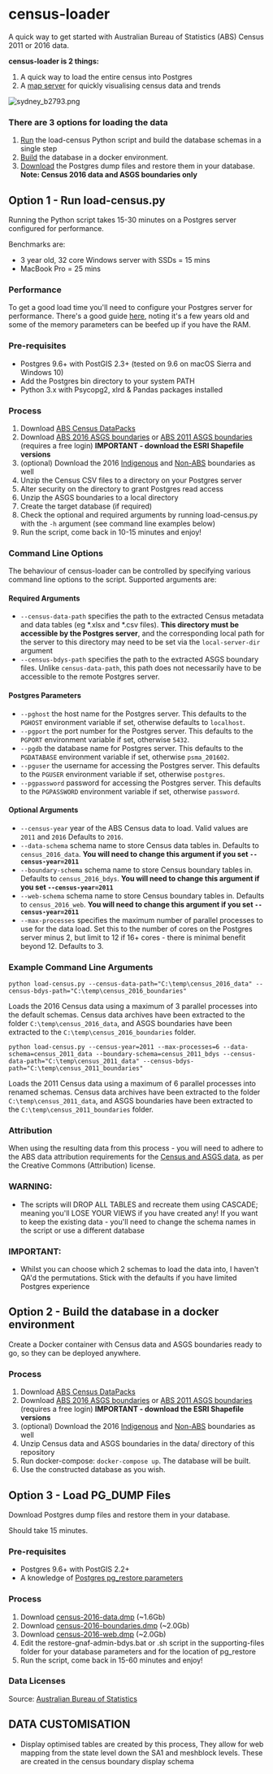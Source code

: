 # census-loader
A quick way to get started with Australian Bureau of Statistics (ABS) Census 2011 or 2016 data.

**census-loader is 2 things:**
1. A quick way to load the entire census into Postgres
2. A [map server](https://github.com/minus34/census-loader/tree/master/web) for quickly visualising census data and trends

![sydney_b2793.png](https://github.com/minus34/census-loader/blob/master/sample-images/sydney_b2793.png)

### There are 3 options for loading the data
1. [Run](https://github.com/minus34/census-loader#option-1---run-loadgnafpy) the load-census Python script and build the database schemas in a single step
2. [Build](https://github.com/minus34/census-loader#option-2---build-the-database-in-a-docker-environment) the database in a docker environment.
3. [Download](https://github.com/minus34/census-loader#option-3---load-pg_dump-files) the Postgres dump files and restore them in your database. __Note: Census 2016 data and ASGS boundaries only__

## Option 1 - Run load-census.py
Running the Python script takes 15-30 minutes on a Postgres server configured for performance.

Benchmarks are:
- 3 year old, 32 core Windows server with SSDs = 15 mins
- MacBook Pro = 25 mins

### Performance
To get a good load time you'll need to configure your Postgres server for performance. There's a good guide [here](http://revenant.ca/www/postgis/workshop/tuning.html), noting it's a few years old and some of the memory parameters can be beefed up if you have the RAM.

### Pre-requisites
- Postgres 9.6+ with PostGIS 2.3+ (tested on 9.6 on macOS Sierra and Windows 10)
- Add the Postgres bin directory to your system PATH
- Python 3.x with Psycopg2, xlrd & Pandas packages installed

### Process
1. Download [ABS Census DataPacks](https://datapacks.censusdata.abs.gov.au/datapacks/)
2. Download [ABS 2016 ASGS boundaries](http://www.abs.gov.au/ausstats/abs@.nsf/mf/1270.0.55.001) or [ABS 2011 ASGS boundaries](http://www.abs.gov.au/websitedbs/censushome.nsf/home/datapacks) (requires a free login) **IMPORTANT - download the ESRI Shapefile versions**
3. (optional) Download the 2016 [Indigenous](http://www.abs.gov.au/ausstats/abs@.nsf/mf/1270.0.55.002) and [Non-ABS](http://www.abs.gov.au/ausstats/abs@.nsf/mf/1270.0.55.003) boundaries as well
4. Unzip the Census CSV files to a directory on your Postgres server
5. Alter security on the directory to grant Postgres read access
6. Unzip the ASGS boundaries to a local directory
7. Create the target database (if required)
8. Check the optional and required arguments by running load-census.py with the `-h` argument (see command line examples below)
9. Run the script, come back in 10-15 minutes and enjoy!

### Command Line Options
The behaviour of census-loader can be controlled by specifying various command line options to the script. Supported arguments are:

#### Required Arguments
* `--census-data-path` specifies the path to the extracted Census metadata and data tables (eg *.xlsx and *.csv files). __This directory must be accessible by the Postgres server__, and the corresponding local path for the server to this directory may need to be set via the `local-server-dir` argument
* `--census-bdys-path` specifies the path to the extracted ASGS boundary files. Unlike `census-data-path`, this path does not necessarily have to be accessible to the remote Postgres server.

#### Postgres Parameters
* `--pghost` the host name for the Postgres server. This defaults to the `PGHOST` environment variable if set, otherwise defaults to `localhost`.
* `--pgport` the port number for the Postgres server. This defaults to the `PGPORT` environment variable if set, otherwise `5432`.
* `--pgdb` the database name for Postgres server. This defaults to the `PGDATABASE` environment variable if set, otherwise `psma_201602`.
* `--pguser` the username for accessing the Postgres server. This defaults to the `PGUSER` environment variable if set, otherwise `postgres`.
* `--pgpassword` password for accessing the Postgres server. This defaults to the `PGPASSWORD` environment variable if set, otherwise `password`.

#### Optional Arguments
* `--census-year` year of the ABS Census data to load. Valid values are `2011` and `2016` Defaults to `2016`.
* `--data-schema` schema name to store Census data tables in. Defaults to `census_2016_data`. **You will need to change this argument if you set `--census-year=2011`**
* `--boundary-schema` schema name to store Census boundary tables in. Defaults to `census_2016_bdys`. **You will need to change this argument if you set `--census-year=2011`**
* `--web-schema` schema name to store Census boundary tables in. Defaults to `census_2016_web`. **You will need to change this argument if you set `--census-year=2011`**
* `--max-processes` specifies the maximum number of parallel processes to use for the data load. Set this to the number of cores on the Postgres server minus 2, but limit to 12 if 16+ cores - there is minimal benefit beyond 12. Defaults to 3.

### Example Command Line Arguments
`python load-census.py --census-data-path="C:\temp\census_2016_data" --census-bdys-path="C:\temp\census_2016_boundaries"`

Loads the 2016 Census data using a maximum of 3 parallel processes into the default schemas. Census data archives have been extracted to the folder `C:\temp\census_2016_data`, and ASGS boundaries have been extracted to the `C:\temp\census_2016_boundaries` folder.

`python load-census.py --census-year=2011 --max-processes=6 --data-schema=census_2011_data --boundary-schema=census_2011_bdys --census-data-path="C:\temp\census_2011_data" --census-bdys-path="C:\temp\census_2011_boundaries"`

Loads the 2011 Census data using a maximum of 6 parallel processes into renamed schemas. Census data archives have been extracted to the folder `C:\temp\census_2011_data`, and ASGS boundaries have been extracted to the `C:\temp\census_2011_boundaries` folder.

### Attribution
When using the resulting data from this process - you will need to adhere to the ABS data attribution requirements for the [Census and ASGS data](http://www.abs.gov.au/websitedbs/d3310114.nsf/Home/Attributing+ABS+Material), as per the Creative Commons (Attribution) license.

### WARNING:
- The scripts will DROP ALL TABLES and recreate them using CASCADE; meaning you'll LOSE YOUR VIEWS if you have created any! If you want to keep the existing data - you'll need to change the schema names in the script or use a different database

### IMPORTANT:
- Whilst you can choose which 2 schemas to load the data into, I haven't QA'd the permutations. Stick with the defaults if you have limited Postgres experience 

## Option 2 - Build the database in a docker environment

Create a Docker container with Census data and ASGS boundaries ready to go, so they can be deployed anywhere.

### Process
1. Download [ABS Census DataPacks](https://datapacks.censusdata.abs.gov.au/datapacks/)
2. Download [ABS 2016 ASGS boundaries](http://www.abs.gov.au/AUSSTATS/abs@.nsf/DetailsPage/1270.0.55.001July%202016) or [ABS 2011 ASGS boundaries](http://www.abs.gov.au/websitedbs/censushome.nsf/home/datapacks) (requires a free login) **IMPORTANT - download the ESRI Shapefile versions**
3. (optional) Download the 2016 [Indigenous](http://www.abs.gov.au/ausstats/abs@.nsf/mf/1270.0.55.002) and [Non-ABS](http://www.abs.gov.au/ausstats/abs@.nsf/mf/1270.0.55.003) boundaries as well
4. Unzip Census data and ASGS boundaries in the data/ directory of this repository
5. Run docker-compose: `docker-compose up`. The database will be built.
6. Use the constructed database as you wish.

## Option 3 - Load PG_DUMP Files
Download Postgres dump files and restore them in your database.

Should take 15 minutes.

### Pre-requisites
- Postgres 9.6+ with PostGIS 2.2+
- A knowledge of [Postgres pg_restore parameters](http://www.postgresql.org/docs/9.6/static/app-pgrestore.html)

### Process
1. Download [census-2016-data.dmp](http://minus34.com/opendata/census-2016/census-2016-data.dmp) (~1.6Gb)
2. Download [census-2016-boundaries.dmp](http://minus34.com/opendata/census-2016/census-2016-boundaries.dmp) (~2.0Gb)
3. Download [census-2016-web.dmp](http://minus34.com/opendata/census-2016/census-2016-web.dmp) (~2.0Gb)
4. Edit the restore-gnaf-admin-bdys.bat or .sh script in the supporting-files folder for your database parameters and for the location of pg_restore
5. Run the script, come back in 15-60 minutes and enjoy!

### Data Licenses

Source: [Australian Bureau of Statistics](http://www.abs.gov.au/websitedbs/d3310114.nsf/Home/Attributing+ABS+Material)

## DATA CUSTOMISATION

- Display optimised tables are created by this process, They allow for web mapping from the state level down the SA1 and meshblock levels. These are created in the census boundary display schema
